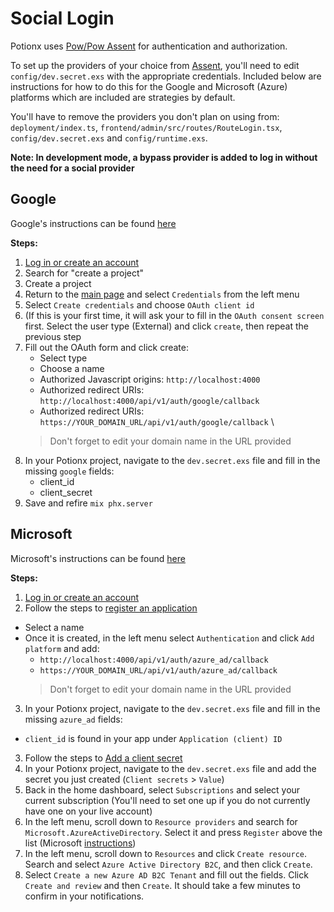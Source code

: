 # Social Login
Potionx uses [Pow/Pow Assent](https://github.com/pow-auth/pow_assent) for authentication and authorization. 

To set up the providers of your choice from [Assent](https://github.com/pow-auth/assent), you'll need to edit `config/dev.secret.exs` with the appropriate credentials. Included below are instructions for how to do this for the Google and Microsoft (Azure) platforms which are included are strategies by default.

You'll have to remove the providers you don't plan on using from: `deployment/index.ts`, `frontend/admin/src/routes/RouteLogin.tsx`, `config/dev.secret.exs` and `config/runtime.exs`.

**Note: In development mode, a bypass provider is added to log in without the need for a social provider**

## Google
Google's instructions can be found [here](https://developers.google.com/identity/protocols/oauth2)

**Steps:**
1. [Log in or create an account](https://console.developers.google.com)
2. Search for "create a project"
3. Create a project
4. Return to the [main page](https://console.developers.google.com) and select `Credentials` from the left menu
5. Select `Create credentials` and choose `OAuth client id`
6. (If this is your first time, it will ask your to fill in the `OAuth consent screen` first. Select the user type (External) and click `create`, then repeat the previous step
7. Fill out the OAuth form and click create:
    - Select type
    - Choose a name
    - Authorized Javascript origins: `http://localhost:4000`
    - Authorized redirect URIs: `http://localhost:4000/api/v1/auth/google/callback`
    - Authorized redirect URIs: `https://YOUR_DOMAIN_URL/api/v1/auth/google/callback` \
    > Don't forget to edit your domain name in the URL provided
8. In your Potionx project, navigate to the `dev.secret.exs` file and fill in the missing `google` fields:
    - client_id
    - client_secret
9. Save and refire `mix phx.server`

## Microsoft

Microsoft's instructions can be found [here](https://docs.microsoft.com/en-us/azure/active-directory/develop/quickstart-register-app)

**Steps:**
1. [Log in or create an account](https://portal.azure.com/)
2. Follow the steps to [register an application](https://docs.microsoft.com/en-us/azure/active-directory/develop/quickstart-register-app#register-an-application)
  - Select a name
  - Once it is created, in the left menu select `Authentication` and click `Add platform` and add:
    - `http://localhost:4000/api/v1/auth/azure_ad/callback`
    - `https://YOUR_DOMAIN_URL/api/v1/auth/azure_ad/callback`
    > Don't forget to edit your domain name in the URL provided
3. In your Potionx project, navigate to the `dev.secret.exs` file and fill in the missing `azure_ad` fields:
  - `client_id` is found in your app under `Application (client) ID`
3. Follow the steps to [Add a client secret](https://docs.microsoft.com/en-us/azure/active-directory/develop/quickstart-register-app#add-a-client-secret)
4. In your Potionx project, navigate to the `dev.secret.exs` file and add the secret you just created (`Client secrets` > `Value`)
5. Back in the home dashboard, select `Subscriptions` and select your current subscription (You'll need to set one up if you do not currently have one on your live account)
6. In the left menu, scroll down to `Resource providers` and search for `Microsoft.AzureActiveDirectory`. Select it and press `Register` above the list (Microsoft [instructions](https://docs.microsoft.com/en-us/azure/active-directory-b2c/tutorial-create-tenant))
7. In the left menu, scroll down to `Resources` and click `Create resource`. Search and select `Azure Active Directory B2C`, and then click `Create`.
8. Select `Create a new Azure AD B2C Tenant` and fill out the fields. Click `Create and review` and then `Create`. It should take a few minutes to confirm in your notifications.
